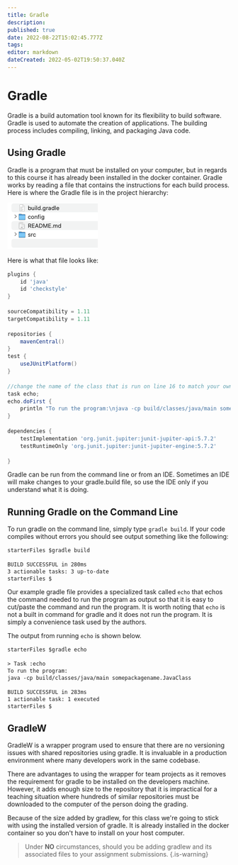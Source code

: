 ```yaml
---
title: Gradle
description: 
published: true
date: 2022-08-22T15:02:45.777Z
tags: 
editor: markdown
dateCreated: 2022-05-02T19:50:37.040Z
---
```


# Gradle

Gradle is a build automation tool known for its flexibility to build software. Gradle is used to automate the creation of applications. The building process includes compiling, linking, and packaging Java code. 

## Using Gradle
Gradle is a program that must be installed on your computer, but in regards to this course it has already been installed in the docker container. Gradle works by reading a file that contains the instructions for each build process. Here is where the Gradle file is in the project hierarchy:

![shows the file/folder structure for a standard gradle project.  The build.gradle file is at the root.  Subfolders include config and src. The README for the project is also at the root](/images/gradlehierarchy.png)

Here is what that file looks like:

```groovy
plugins {
    id 'java'
    id 'checkstyle'
}

sourceCompatibility = 1.11
targetCompatibility = 1.11

repositories {
    mavenCentral()
}
test {
    useJUnitPlatform()
}

//change the name of the class that is run on line 16 to match your own code
task echo;
echo.doFirst {
    println "To run the program:\njava -cp build/classes/java/main somepackagename.JavaClass"
}

dependencies {
    testImplementation 'org.junit.jupiter:junit-jupiter-api:5.7.2'
    testRuntimeOnly 'org.junit.jupiter:junit-jupiter-engine:5.7.2'

}
```

Gradle can be run from the command line or from an IDE.  Sometimes an IDE will make changes to your gradle.build file, so use the IDE only if you understand what it is doing.

## Running Gradle on the Command Line
To run gradle on the command line, simply type `gradle build`.   If your code compiles without errors you should see output something like the following:

```
starterFiles $gradle build

BUILD SUCCESSFUL in 280ms
3 actionable tasks: 3 up-to-date
starterFiles $
```

Our example gradle file provides a specialized task called `echo` that echos the command needed to run the program as output so that it is easy to cut/paste the command and run the program.  It is worth noting that `echo` is not a built in command for gradle and it does not run the program.   It is simply a convenience task used by the authors.

The output from running `echo` is shown below.

```
starterFiles $gradle echo

> Task :echo
To run the program:
java -cp build/classes/java/main somepackagename.JavaClass

BUILD SUCCESSFUL in 283ms
1 actionable task: 1 executed
starterFiles $

```

## GradleW

GradleW is a wrapper program used to ensure that there are no versioning issues with shared repositories using gradle.  It is invaluable in a production environment where many developers work in the same codebase.  

There are advantages to using the wrapper for team projects as it removes the requirement for gradle to be installed on the developers machine. However, it adds enough size to the repository that it is impractical for a teaching situation where hundreds of similar repositories must be downloaded to the computer of the person doing the grading.    

Because of the size added by gradlew, for this class we're going to stick with using the installed version of gradle.  It is already installed in the docker container so you don't have to install on your host computer.
> Under **NO** circumstances, should you be adding gradlew and its associated files to your assignment submissions.
{.is-warning}
